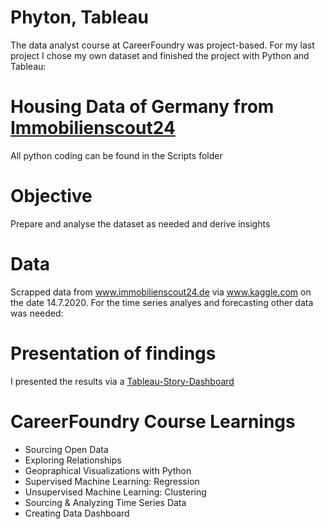# Phyton, Tableau
The data analyst course at CareerFoundry was project-based. For my last project I chose my own dataset and finished the project with Python and Tableau:
# Housing Data of Germany from [Immobilienscout24](https://www.immobilienscout24.de/)
All python coding can be found in the Scripts folder
# Objective
Prepare and analyse the dataset as needed and derive insights
# Data
Scrapped data from www.immobilienscout24.de via www.kaggle.com on the date 14.7.2020.
For the time series analyes and forecasting other data was needed: 
# Presentation of findings
I presented the results via a [Tableau-Story-Dashboard](https://public.tableau.com/app/profile/gregor.liftinger/viz/GermanHousingMarket/Story1)
# CareerFoundry Course Learnings
+ Sourcing Open Data
+ Exploring Relationships
+ Geopraphical Visualizations with Python
+ Supervised Machine Learning: Regression
+ Unsupervised Machine Learning: Clustering
+ Sourcing & Analyzing Time Series Data
+ Creating Data Dashboard
